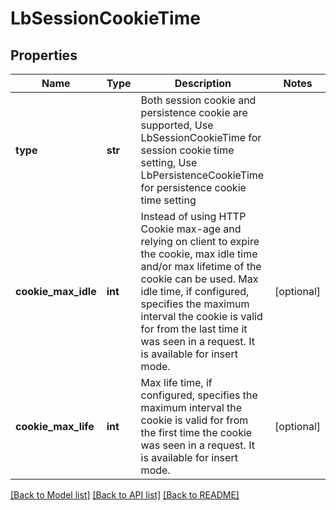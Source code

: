 # LbSessionCookieTime

## Properties
Name | Type | Description | Notes
------------ | ------------- | ------------- | -------------
**type** | **str** | Both session cookie and persistence cookie are supported, Use LbSessionCookieTime for session cookie time setting, Use LbPersistenceCookieTime for persistence cookie time setting  | 
**cookie_max_idle** | **int** | Instead of using HTTP Cookie max-age and relying on client to expire the cookie, max idle time and/or max lifetime of the cookie can be used. Max idle time, if configured, specifies the maximum interval the cookie is valid for from the last time it was seen in a request. It is available for insert mode.  | [optional] 
**cookie_max_life** | **int** | Max life time, if configured, specifies the maximum interval the cookie is valid for from the first time the cookie was seen in a request. It is available for insert mode.  | [optional] 

[[Back to Model list]](../README.md#documentation-for-models) [[Back to API list]](../README.md#documentation-for-api-endpoints) [[Back to README]](../README.md)

